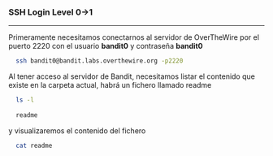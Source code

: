 ### SSH Login Level 0→1
------

Primeramente necesitamos conectarnos al servidor de OverTheWire por el puerto 2220 con el usuario **bandit0** y contraseña **bandit0**

```bash
  ssh bandit0@bandit.labs.overthewire.org -p2220
```

Al tener acceso al servidor de Bandit, necesitamos listar el contenido que existe en la carpeta actual, habrá un fichero llamado readme

```bash
  ls -l
  
  readme
```

y visualizaremos el contenido del fichero 

```bash
  cat readme
```
